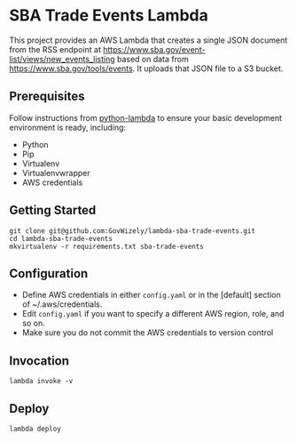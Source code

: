 # SBA Trade Events Lambda

This project provides an AWS Lambda that creates a single JSON document from the RSS endpoint 
at https://www.sba.gov/event-list/views/new_events_listing based on data from https://www.sba.gov/tools/events.
It uploads that JSON file to a S3 bucket.

## Prerequisites

Follow instructions from [python-lambda](https://github.com/nficano/python-lambda) to ensure your basic development environment is ready,
including:

* Python
* Pip
* Virtualenv
* Virtualenvwrapper
* AWS credentials

## Getting Started

	git clone git@github.com:GovWizely/lambda-sba-trade-events.git
	cd lambda-sba-trade-events
	mkvirtualenv -r requirements.txt sba-trade-events

## Configuration

* Define AWS credentials in either `config.yaml` or in the [default] section of ~/.aws/credentials.
* Edit `config.yaml` if you want to specify a different AWS region, role, and so on.
* Make sure you do not commit the AWS credentials to version control

## Invocation

	lambda invoke -v
 
## Deploy

	lambda deploy

